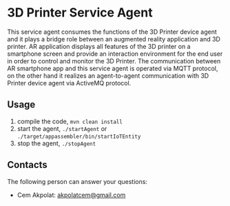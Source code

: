 # 3D Printer Service Agent

This service agent consumes the functions of the 3D Printer device agent and it plays a bridge role between an augmented reality application and 3D printer. 
AR application displays all features of the 3D printer on a smartphone screen and provide an interaction environment for the end user in order to control and monitor the 3D Printer.
The communication between AR smartphone app and this service agent is operated via MQTT protocol, on the other hand it realizes an agent-to-agent communication with 3D Printer device agent via ActiveMQ protocol.


## Usage
1. compile the code, `mvn clean install`
2. start the agent, `./startAgent` or `./target/appassembler/bin/startIoTEntity`
3. stop the agent, `./stopAgent`  

## Contacts

The following person can answer your questions: 

- Cem Akpolat: [akpolatcem@gmail.com](mailto://akpolatcem@gmail.com)